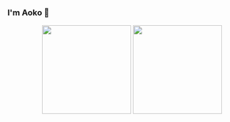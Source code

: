 ### I'm Aoko 👋
<div align="center">
  <img height="180em" src="https://github-readme-stats.vercel.app/api?username=Aokoooooo&theme=dracula&show_icons=true&include_all_commits=true&count_private=true&hide=contribs,issues" />
  <img height="180em" src="https://github-readme-stats.vercel.app/api/top-langs/?username=Aokoooooo&theme=dracula&layout=compact" />
</div>
